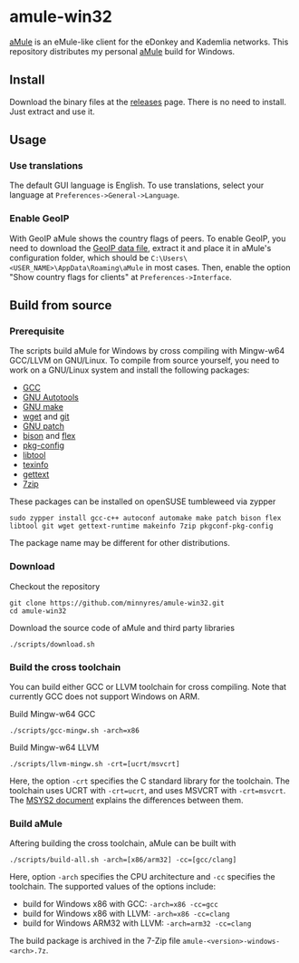# amule-win32

[aMule](https://github.com/amule-project/amule) is an eMule-like client for the eDonkey and Kademlia networks. This repository distributes my personal [aMule](https://github.com/amule-project/amule) build for Windows.

## Install

Download the binary files at the [releases](https://github.com/minnyres/amule-win32/releases/) page. There is no need to install. Just extract and use it. 

## Usage

### Use translations

The default GUI language is English. To use translations, select your language at `Preferences->General->Language`.

### Enable GeoIP

With GeoIP aMule shows the country flags of peers. To enable GeoIP, you need to download the [GeoIP data file](https://mailfud.org/geoip-legacy/GeoIP.dat.gz), extract it and place it in aMule's configuration folder, which should be `C:\Users\<USER_NAME>\AppData\Roaming\aMule` in most cases. Then, enable the option "Show country flags for clients" at `Preferences->Interface`.

## Build from source

### Prerequisite

The scripts build aMule for Windows by cross compiling with Mingw-w64 GCC/LLVM on GNU/Linux. To compile from source yourself, you need to work on a GNU/Linux system and install the following packages:

+ [GCC](https://gcc.gnu.org/)
+ [GNU Autotools](https://www.gnu.org/software/automake/faq/autotools-faq.html)
+ [GNU make](https://www.gnu.org/software/make/)
+ [wget](https://www.gnu.org/software/wget/) and [git](https://git-scm.com/)
+ [GNU patch](https://savannah.gnu.org/projects/patch/)
+ [bison](https://www.gnu.org/software/bison/) and [flex](https://github.com/westes/flex)
+ [pkg-config](https://www.freedesktop.org/wiki/Software/pkg-config)
+ [libtool](https://www.gnu.org/software/libtool/)
+ [texinfo](https://www.gnu.org/software/texinfo/)
+ [gettext](https://www.gnu.org/software/gettext/)
+ [7zip](https://www.7-zip.org/)

These packages can be installed on openSUSE tumbleweed via zypper

    sudo zypper install gcc-c++ autoconf automake make patch bison flex libtool git wget gettext-runtime makeinfo 7zip pkgconf-pkg-config

The package name may be different for other distributions.

### Download

Checkout the repository

    git clone https://github.com/minnyres/amule-win32.git
    cd amule-win32
    
Download the source code of aMule and third party libraries

    ./scripts/download.sh
    
### Build the cross toolchain

You can build either GCC or LLVM toolchain for cross compiling. Note that currently GCC does not support Windows on ARM.

Build Mingw-w64 GCC

    ./scripts/gcc-mingw.sh -arch=x86
    
Build Mingw-w64 LLVM

    ./scripts/llvm-mingw.sh -crt=[ucrt/msvcrt]
    
Here, the option `-crt` specifies the C standard library for the toolchain. The toolchain uses UCRT with `-crt=ucrt`, and uses MSVCRT with `-crt=msvcrt`. The [MSYS2 document](https://www.msys2.org/docs/environments/) explains the differences between them.

### Build aMule 

Aftering building the cross toolchain, aMule can be built with

    ./scripts/build-all.sh -arch=[x86/arm32] -cc=[gcc/clang]
    
Here, option `-arch` specifies the CPU architecture and `-cc` specifies the toolchain. The supported values of the options include:

+ build for Windows x86 with GCC: `-arch=x86 -cc=gcc`
+ build for Windows x86 with LLVM: `-arch=x86 -cc=clang`
+ build for Windows ARM32 with LLVM: `-arch=arm32 -cc=clang`

The build package is archived in the 7-Zip file `amule-<version>-windows-<arch>.7z`.
